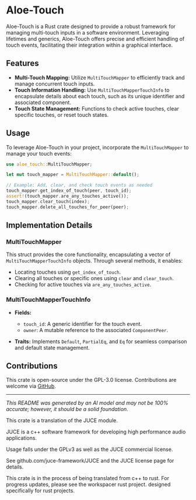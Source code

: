 # Aloe-Touch

Aloe-Touch is a Rust crate designed to provide a robust framework for managing multi-touch inputs in a software environment. Leveraging lifetimes and generics, Aloe-Touch offers precise and efficient handling of touch events, facilitating their integration within a graphical interface.

## Features

- **Multi-Touch Mapping:** Utilize `MultiTouchMapper` to efficiently track and manage concurrent touch inputs.
- **Touch Information Handling:** Use `MultiTouchMapperTouchInfo` to encapsulate details about each touch, such as its unique identifier and associated component.
- **Touch State Management:** Functions to check active touches, clear specific touches, or reset touch states.

## Usage

To leverage Aloe-Touch in your project, incorporate the `MultiTouchMapper` to manage your touch events:

```rust
use aloe_touch::MultiTouchMapper;

let mut touch_mapper = MultiTouchMapper::default();

// Example: Add, clear, and check touch events as needed
touch_mapper.get_index_of_touch(peer, touch_id);
assert!(touch_mapper.are_any_touches_active());
touch_mapper.clear_touch(index);
touch_mapper.delete_all_touches_for_peer(peer);
```

## Implementation Details

### MultiTouchMapper

This struct provides the core functionality, encapsulating a vector of `MultiTouchMapperTouchInfo` objects. Through several methods, it enables:

- Locating touches using `get_index_of_touch`.
- Clearing all touches or specific ones using `clear` and `clear_touch`.
- Checking for active touches via `are_any_touches_active`.

### MultiTouchMapperTouchInfo

- **Fields:**
  - `touch_id`: A generic identifier for the touch event.
  - `owner`: A mutable reference to the associated `ComponentPeer`.

- **Traits:** Implements `Default`, `PartialEq`, and `Eq` for seamless comparison and default state management.

## Contributions

This crate is open-source under the GPL-3.0 license. Contributions are welcome via [GitHub](https://github.com/klebs6/aloe-rs).

---

*This README was generated by an AI model and may not be 100% accurate; however, it should be a solid foundation.*

This crate is a translation of the JUCE module.

JUCE is a c++ software framework for developing high performance audio applications.

Usage falls under the GPLv3 as well as the JUCE commercial license.

See github.com/juce-framework/JUCE and the JUCE license page for details.

This crate is in the process of being translated from c++ to rust. For progress updates, please see the workspacer rust project. designed specifically for rust projects.
